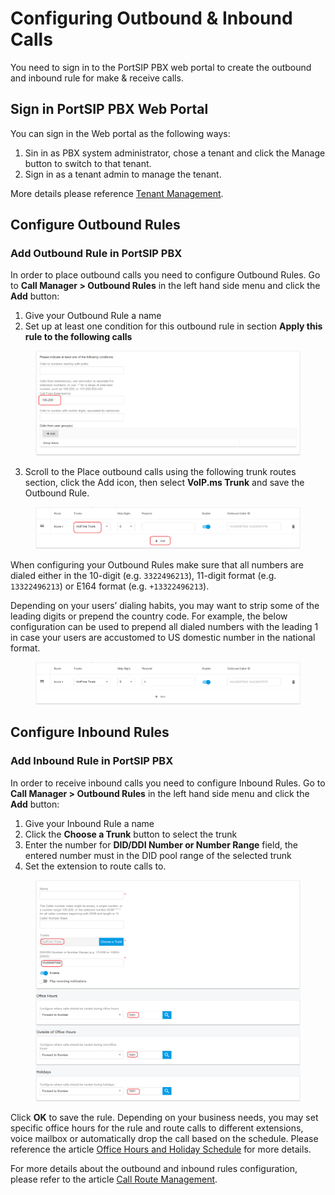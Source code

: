 # Configuring Outbound & Inbound Calls

You need to sign in to the PortSIP PBX web portal to create the outbound and inbound rule for make & receive calls.

## Sign in PortSIP PBX Web Portal

You can sign in the Web portal as the following ways:

1. Sin in as PBX system administrator, chose a tenant and click the Manage button to switch to that tenant.
2. Sign in as a tenant admin to manage the tenant.

More details please reference [Tenant Management](../../portsip-pbx-administration-guide/3-tenant-management.md).

## Configure Outbound Rules

### Add Outbound Rule in PortSIP PBX

In order to place outbound calls you need to configure Outbound Rules. Go to **Call Manager > Outbound Rules** in the left hand side menu and click the **Add** button:

1. Give your Outbound Rule a name
2. Set up at least one condition for this outbound rule in section **Apply this rule to the following calls**

<figure><img src="../../.gitbook/assets/wavix-fig21.png" alt=""><figcaption></figcaption></figure>

3. Scroll to the Place outbound calls using the following trunk routes section, click the Add icon, then select **VoIP.ms Trunk** and save the Outbound Rule.

<figure><img src="../../.gitbook/assets/voip.ms-flig9.png" alt=""><figcaption></figcaption></figure>

When configuring your Outbound Rules make sure that all numbers are dialed either in the 10-digit (e.g. `3322496213`), 11-digit format (e.g. `13322496213`) or E164 format (e.g. `+13322496213`).

Depending on your users’ dialing habits, you may want to strip some of the leading digits or prepend the country code. For example, the below configuration can be used to prepend all dialed numbers with the leading 1 in case your users are accustomed to US domestic number in the national format.

<figure><img src="../../.gitbook/assets/voip.ms-flig10.png" alt=""><figcaption></figcaption></figure>

## Configure Inbound Rules

### Add Inbound Rule in PortSIP PBX

In order to receive inbound calls you need to configure Inbound Rules. Go to **Call Manager > Outbound Rules** in the left hand side menu and click the **Add** button:

1. Give your Inbound Rule a name
2. Click the **Choose a Trunk** button to select the trunk
3. Enter the number for **DID/DDI Number or Number Range** field, the entered number must in the DID pool range of the selected trunk
4. Set the extension to route calls to.

<figure><img src="../../.gitbook/assets/voip.ms-flig11.png" alt=""><figcaption></figcaption></figure>

Click **OK** to save the rule. Depending on your business needs, you may set specific office hours for the rule and route calls to different extensions, voice mailbox or automatically drop the call based on the schedule. Please reference the article [Office Hours and Holiday Schedule](../../portsip-pbx-administration-guide/office-hours-and-holiday-schedule/) for more details.

For more details about the outbound and inbound rules configuration, please refer to the article [Call Route Management](../../portsip-pbx-administration-guide/8-call-route-management/).

